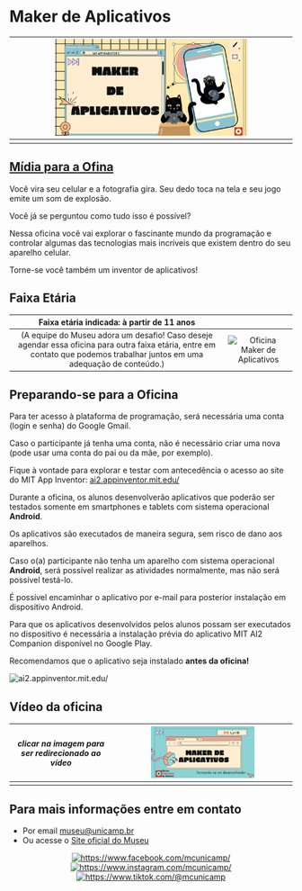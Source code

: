 

# Maker de Aplicativos

|<img src="maker.png" width="70%" height="70%"> |
| :---:|
||

## [Mídia para a Ofina](bola-de-cristal-media/)

Você vira seu celular e a fotografia gira. Seu dedo toca na tela e seu jogo emite um som de explosão.

Você já se perguntou como tudo isso é possível?

Nessa oficina você vai explorar o fascinante mundo da programação e controlar algumas das tecnologias mais incríveis que existem dentro do seu aparelho celular.

Torne-se você também um inventor de aplicativos!

## Faixa Etária

|Faixa etária indicada: à partir de 11 anos||
| :----: | :-------: |
|(A equipe do Museu adora um desafio! Caso deseje agendar essa oficina para outra faixa etária, entre em contato que podemos trabalhar juntos em uma adequação de conteúdo.)|![Oficina Maker de Aplicativos](https://raw.githubusercontent.com/mc-unicamp/oficinas/master/appmaker/images/smartphone-1184883_640.png)|

## Preparando-se para a Oficina

Para ter acesso à plataforma de programação, será necessária uma conta (login e senha) do Google Gmail.

Caso o participante já tenha uma conta, não é necessário criar uma nova (pode usar uma conta do pai ou da mãe, por exemplo).

Fique à vontade para explorar e testar com antecedência o acesso ao site do MIT App Inventor: [ai2.appinventor.mit.edu/](http://ai2.appinventor.mit.edu/)

Durante a oficina, os alunos desenvolverão aplicativos que poderão ser testados somente em smartphones e tablets com sistema operacional **Android**.

Os aplicativos são executados de maneira segura, sem risco de dano aos aparelhos.

Caso o(a) participante não tenha um aparelho com sistema operacional **Android**, será possível realizar 
as atividades normalmente, mas não será possível testá-lo. 

É possível encaminhar o aplicativo por e-mail para posterior instalação em dispositivo Android.

Para que os aplicativos desenvolvidos pelos alunos possam ser executados no dispositivo é necessária a instalação prévia do aplicativo MIT AI2 Companion disponível no Google Play.

Recomendamos que o aplicativo seja instalado **antes da oficina!**

![ai2.appinventor.mit.edu/](https://producaodejogos.com/wp-content/uploads/2018/07/MIT_AI2.jpg)

## Vídeo da oficina

|_clicar na imagem para ser redirecionado ao vídeo_|[<img src="live.png" width="60%" height="60%">](https://www.youtube.com/watch?v=aWxIs1wratM)|
|:-------------:|:-------------:|
|||

## Para mais informações entre em contato
* Por email museu@unicamp.br
* Ou acesse o [Site oficial do Museu](https://www.mc.unicamp.br/visite)

<div align="center">
  <a href="https://www.facebook.com/mcunicamp/">
    <img src="../facebook-ícone.png" alt="https://www.facebook.com/mcunicamp/" width="5%" height="5%"> 
  <a href="https://www.instagram.com/mcunicamp/">
    <img src="../instagram-ícone.png" alt="https://www.instagram.com/mcunicamp/" width="5%" height="5%"> 
  <a href="https://www.tiktok.com/@mcunicamp">
    <img src="../tiktok-ícone.png" alt="https://www.tiktok.com/@mcunicamp" width="5%" height="5%">
